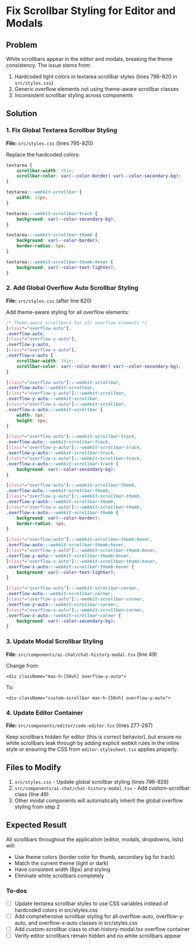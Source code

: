 <!-- 46127466-0c53-4b5c-bae7-6265d5c0c40c 17e01acf-dc96-4bb1-8e30-893a71c74ea3 -->
# Fix Scrollbar Styling for Editor and Modals

## Problem

White scrollbars appear in the editor and modals, breaking the theme consistency. The issue stems from:

1. Hardcoded light colors in textarea scrollbar styles (lines 796-820 in `src/styles.css`)
2. Generic overflow elements not using theme-aware scrollbar classes
3. Inconsistent scrollbar styling across components

## Solution

### 1. Fix Global Textarea Scrollbar Styling

**File:** `src/styles.css` (lines 795-820)

Replace the hardcoded colors:

```css
textarea {
    scrollbar-width: thin;
    scrollbar-color: var(--color-border) var(--color-secondary-bg);
}

textarea::-webkit-scrollbar {
    width: 12px;
}

textarea::-webkit-scrollbar-track {
    background: var(--color-secondary-bg);
}

textarea::-webkit-scrollbar-thumb {
    background: var(--color-border);
    border-radius: 6px;
}

textarea::-webkit-scrollbar-thumb:hover {
    background: var(--color-text-lighter);
}
```

### 2. Add Global Overflow Auto Scrollbar Styling

**File:** `src/styles.css` (after line 820)

Add theme-aware styling for all overflow elements:

```css
/* Theme-aware scrollbars for all overflow elements */
[class*="overflow-auto"],
.overflow-auto,
[class*="overflow-y-auto"],
.overflow-y-auto,
[class*="overflow-x-auto"],
.overflow-x-auto {
    scrollbar-width: thin;
    scrollbar-color: var(--color-border) var(--color-secondary-bg);
}

[class*="overflow-auto"]::-webkit-scrollbar,
.overflow-auto::-webkit-scrollbar,
[class*="overflow-y-auto"]::-webkit-scrollbar,
.overflow-y-auto::-webkit-scrollbar,
[class*="overflow-x-auto"]::-webkit-scrollbar,
.overflow-x-auto::-webkit-scrollbar {
    width: 8px;
    height: 8px;
}

[class*="overflow-auto"]::-webkit-scrollbar-track,
.overflow-auto::-webkit-scrollbar-track,
[class*="overflow-y-auto"]::-webkit-scrollbar-track,
.overflow-y-auto::-webkit-scrollbar-track,
[class*="overflow-x-auto"]::-webkit-scrollbar-track,
.overflow-x-auto::-webkit-scrollbar-track {
    background: var(--color-secondary-bg);
}

[class*="overflow-auto"]::-webkit-scrollbar-thumb,
.overflow-auto::-webkit-scrollbar-thumb,
[class*="overflow-y-auto"]::-webkit-scrollbar-thumb,
.overflow-y-auto::-webkit-scrollbar-thumb,
[class*="overflow-x-auto"]::-webkit-scrollbar-thumb,
.overflow-x-auto::-webkit-scrollbar-thumb {
    background: var(--color-border);
    border-radius: 4px;
}

[class*="overflow-auto"]::-webkit-scrollbar-thumb:hover,
.overflow-auto::-webkit-scrollbar-thumb:hover,
[class*="overflow-y-auto"]::-webkit-scrollbar-thumb:hover,
.overflow-y-auto::-webkit-scrollbar-thumb:hover,
[class*="overflow-x-auto"]::-webkit-scrollbar-thumb:hover,
.overflow-x-auto::-webkit-scrollbar-thumb:hover {
    background: var(--color-text-lighter);
}

[class*="overflow-auto"]::-webkit-scrollbar-corner,
.overflow-auto::-webkit-scrollbar-corner,
[class*="overflow-y-auto"]::-webkit-scrollbar-corner,
.overflow-y-auto::-webkit-scrollbar-corner,
[class*="overflow-x-auto"]::-webkit-scrollbar-corner,
.overflow-x-auto::-webkit-scrollbar-corner {
    background: var(--color-secondary-bg);
}
```

### 3. Update Modal Scrollbar Styling

**File:** `src/components/ai-chat/chat-history-modal.tsx` (line 49)

Change from:

```tsx
<div className="max-h-[50vh] overflow-y-auto">
```

To:

```tsx
<div className="custom-scrollbar max-h-[50vh] overflow-y-auto">
```

### 4. Update Editor Container

**File:** `src/components/editor/code-editor.tsx` (lines 277-287)

Keep scrollbars hidden for editor (this is correct behavior), but ensure no white scrollbars leak through by adding explicit webkit rules in the inline style or ensuring the CSS from `editor-stylesheet.tsx` applies properly.

## Files to Modify

1. `src/styles.css` - Update global scrollbar styling (lines 796-828)
2. `src/components/ai-chat/chat-history-modal.tsx` - Add custom-scrollbar class (line 49)
3. Other modal components will automatically inherit the global overflow styling from step 2

## Expected Result

All scrollbars throughout the application (editor, modals, dropdowns, lists) will:

- Use theme colors (border color for thumb, secondary bg for track)
- Match the current theme (light or dark)
- Have consistent width (8px) and styling
- Eliminate white scrollbars completely

### To-dos

- [ ] Update textarea scrollbar styles to use CSS variables instead of hardcoded colors in src/styles.css
- [ ] Add comprehensive scrollbar styling for all overflow-auto, overflow-y-auto, and overflow-x-auto classes in src/styles.css
- [ ] Add custom-scrollbar class to chat-history-modal.tsx overflow container
- [ ] Verify editor scrollbars remain hidden and no white scrollbars appear